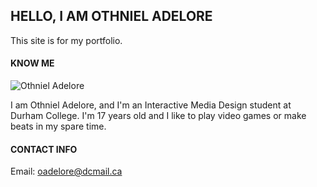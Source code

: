 ## HELLO, I AM OTHNIEL ADELORE

This site is for my portfolio.

#### KNOW ME

![Othniel Adelore](imagebank/photo1/photo1-m.jpg)

I am Othniel Adelore, and I'm an Interactive Media Design student at Durham College.
I'm 17 years old and I like to play video games or make beats in my spare time.

#### CONTACT INFO

Email: [oadelore@dcmail.ca](mailto:oadelore@dcmail.ca)
